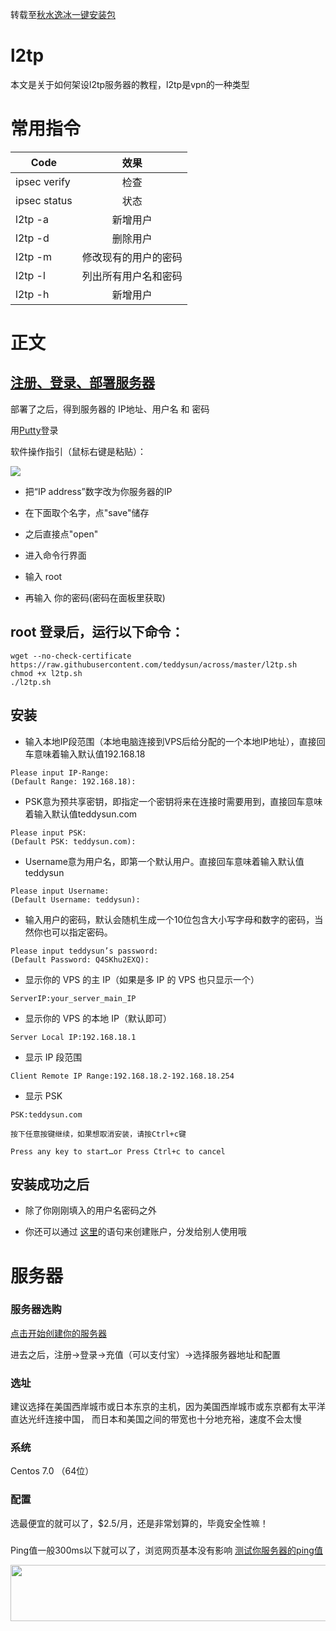 
转载至[秋水逸冰一键安装包](https://teddysun.com/448.html)
# l2tp

本文是关于如何架设l2tp服务器的教程，l2tp是vpn的一种类型


# 常用指令 

| Code|效果|
| -------------|:-------------:| 
| ipsec verify|检查|
| ipsec status|状态|  
| l2tp -a| 新增用户|  
| l2tp -d| 删除用户|   
| l2tp -m| 修改现有的用户的密码|  
| l2tp -l| 列出所有用户名和密码|   
| l2tp -h| 新增用户|  

# 正文

## [注册、登录、部署服务器](http://l2tp.site/#服务器)

 
 部署了之后，得到服务器的 IP地址、用户名 和 密码

用[Putty](http://sw.bos.baidu.com/sw-search-sp/software/473c4b8568792/PuTTY_0.67.0.0.exe)登录

软件操作指引（鼠标右键是粘贴）：

![](http://images0.cnblogs.com/blog2015/328925/201505/151357073769183.png)

- 把“IP address”数字改为你服务器的IP

- 在下面取个名字，点"save"储存

- 之后直接点"open"

- 进入命令行界面

- 输入 root

- 再输入 你的密码(密码在面板里获取) 


## root 登录后，运行以下命令：
```
wget --no-check-certificate https://raw.githubusercontent.com/teddysun/across/master/l2tp.sh
chmod +x l2tp.sh
./l2tp.sh
```

## 安装

- 输入本地IP段范围（本地电脑连接到VPS后给分配的一个本地IP地址），直接回车意味着输入默认值192.168.18
```
Please input IP-Range:
(Default Range: 192.168.18):
```

- PSK意为预共享密钥，即指定一个密钥将来在连接时需要用到，直接回车意味着输入默认值teddysun.com
```
Please input PSK:
(Default PSK: teddysun.com):
```

- Username意为用户名，即第一个默认用户。直接回车意味着输入默认值teddysun
```
Please input Username:
(Default Username: teddysun):
```


- 输入用户的密码，默认会随机生成一个10位包含大小写字母和数字的密码，当然你也可以指定密码。
```
Please input teddysun’s password:
(Default Password: Q4SKhu2EXQ):
```

- 显示你的 VPS 的主 IP（如果是多 IP 的 VPS 也只显示一个）
```
ServerIP:your_server_main_IP
```

- 显示你的 VPS 的本地 IP（默认即可）
```
Server Local IP:192.168.18.1
```

- 显示 IP 段范围
```
Client Remote IP Range:192.168.18.2-192.168.18.254
```

- 显示 PSK
```
PSK:teddysun.com
```

```
按下任意按键继续，如果想取消安装，请按Ctrl+c键

Press any key to start…or Press Ctrl+c to cancel
```

## 安装成功之后

- 除了你刚刚填入的用户名密码之外

- 你还可以通过 [这里](http://l2tp.site/#常用指令)的语句来创建账户，分发给别人使用哦

# 服务器

### 服务器选购

[点击开始创建你的服务器](https://www.vultr.com/?ref=7233306)

进去之后，注册->登录->充值（可以支付宝）->选择服务器地址和配置

### 选址
建议选择在美国西岸城市或日本东京的主机，因为美国西岸城市或东京都有太平洋直达光纤连接中国，
而日本和美国之间的带宽也十分地充裕，速度不会太慢

### 系统  
Centos 7.0 （64位）

### 配置

选最便宜的就可以了，$2.5/月，还是非常划算的，毕竟安全性嘛！

###
Ping值一般300ms以下就可以了，浏览网页基本没有影响
[测试你服务器的ping值](http://ping.chinaz.com/)

<a href="https://www.vultr.com/?ref=7233306"><img src="https://www.vultr.com/media/banner_1.png" width="728" height="90"></a>


